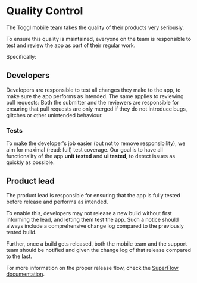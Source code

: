 # Quality Control

The Toggl mobile team takes the quality of their products very seriously.

To ensure this quality is maintained, everyone on the team is responsible to test and review the app as part of their regular work.

Specifically:


## Developers

Developers are responsible to test all changes they make to the app, to make sure the app performs as intended. The same applies to reviewing pull requests: Both the submitter and the reviewers are responsible for ensuring that pull requests are only merged if they do not introduce bugs, glitches or other unintended behaviour.

### Tests

To make the developer's job easier (but not to remove responsibility), we aim for maximal (read: full) test coverage. Our goal is to have all functionality of the app **unit tested** and **ui tested**, to detect issues as quickly as possible.


## Product lead

The product lead is responsible for ensuring that the app is fully tested before release and performs as intended.

To enable this, developers may not release a new build without first informing the lead, and letting them test the app. Such a notice should always include a comprehensive change log compared to the previously tested build.

Further, once a build gets released, both the mobile team and the support team should be notified and given the change log of that release compared to the last.

For more information on the proper release flow, check the [SuperFlow documentation](https://github.com/toggl/mobile-docs/blob/develop/superflow.md#release-workflow "SuperFlow - Release workflow").